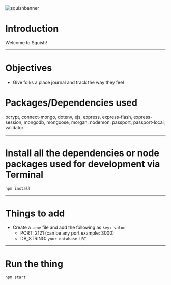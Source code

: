 <img src="https://i.ibb.co/S75mjZx/squishbanner.jpg" alt="squishbanner" border="0">

# Introduction

Welcome to Squish! 

---

# Objectives

- Give folks a place journal and track the way they feel


# Packages/Dependencies used 

bcrypt, connect-mongo, dotenv, ejs, express, express-flash, express-session, mongodb, mongoose, morgan, nodemon, passport, passport-local, validator

---

# Install all the dependencies or node packages used for development via Terminal

`npm install` 

---

# Things to add

- Create a `.env` file and add the following as `key: value` 
  - PORT: 2121 (can be any port example: 3000) 
  - DB_STRING: `your database URI` 
 ---
 
# Run the thing

`npm start`


